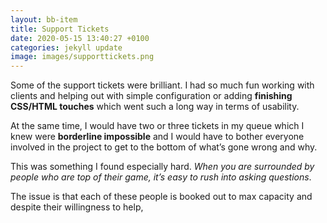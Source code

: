 ```yaml
---
layout: bb-item
title: Support Tickets
date: 2020-05-15 13:40:27 +0100
categories: jekyll update
image: images/supporttickets.png
---
```

Some of the support tickets were brilliant. I had so much fun working with clients and helping out with simple configuration or adding **finishing CSS/HTML touches** which went such a long way in terms of usability.  

At the same time, I would have two or three tickets in my queue which I knew were **borderline impossible** and I would have to bother everyone involved in the project to get to the bottom of what’s gone wrong and why. 
 
This was something I found especially hard. *When you are surrounded by people who are top of their game, it’s easy to rush into asking questions*.  

The issue is that each of these people is booked out to max capacity and despite their willingness to help,
